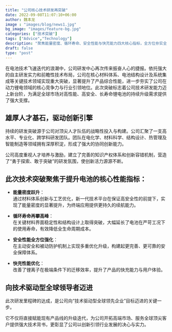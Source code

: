 ```yaml
---
title: "公司核心技术研发再突破"
date: 2022-09-08T11:07:10+06:00
author: 魏本龙
image : "images/blog/news1.jpg"
bg_image: "images/feature-bg.jpg"
categories: ["技术突破"]
tags: ["Advice","Technology"]
description: "聚焦能量密度、循环寿命、安全性能与快充能力四大核心指标，全方位夯实全球竞争力"
draft: false
type: "post"
---
```

在电池技术飞速迭代的浪潮中，公司研发中心再次传来振奋人心的捷报。依托强大的自主研发实力和前瞻性技术布局，公司在核心材料体系、电池结构设计及系统集成等关键技术领域实现重大突破，显著提升了产品综合性能，进一步夯实了公司在动力锂电领域的核心竞争力与行业引领地位。此次突破标志着公司技术研发能力迈上新台阶，为满足全球市场对高性能、高安全、长寿命锂电池的持续升级需求提供了强大支撑。

<!--more-->

## 雄厚人才基石，驱动创新引擎

持续的研发突破源于公司对顶尖人才队伍的战略性投入与构建。公司汇聚了一支高水平、专业化、跨学科研发团队。团队在电化学、材料科学、结构设计、热管理及智能制造等领域拥有深厚积淀，形成了强大的协同创新能力。

公司高度重视人才培养与激励，建立了完善的知识产权体系和创新容错机制，营造了“勇于探索、敢于突破”的研发氛围，使创新活力源源不断。

## 此次技术突破聚焦于提升电池的核心性能指标：

- **能量密度跃升**：  
  通过材料体系创新与工艺优化，新一代技术平台在保证高安全性的前提下，实现了能量密度的显著提升，为终端应用提供更持久的续航能力。

- **循环寿命再攀高峰**：  
  在关键材料界面稳定性和结构设计上取得突破，大幅延长了电池在严苛工况下的使用寿命，有效降低全生命周期成本。

- **安全性能全方位强化**：  
  在主动安全和被动防护机制上实现多重优化升级，构建起更完善、更可靠的安全保障体系。

- **快充性能优化**：  
  改善了锂离子在极端条件下的迁移效率，提升了产品的快充能力与用户体验。

## 向技术驱动型全球领导者迈进

此次研发里程碑的达成，是公司向“技术驱动型全球领先企业”目标迈进的关键一步。

它不仅将直接赋能现有产品线的升级迭代，为公司开拓高端市场、服务全球顶尖客户提供强大技术背书，更彰显了公司以创新引领行业发展的决心与实力。
